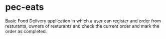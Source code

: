 # pec-eats
Basic Food Delivery application in which a user can register and order from resturants, owners of resturants and check the current order and mark the order as completed.
